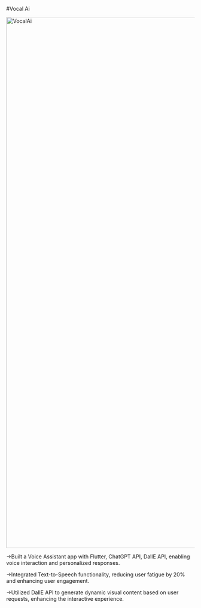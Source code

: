 #Vocal Ai

<img width="1420" alt="VocalAi" src="https://github.com/JaySoni26/Vocal-Ai/assets/106761357/58928508-392f-4fec-882a-128ffa09ff08">


->Built a Voice Assistant app with Flutter, ChatGPT API, DallE API, enabling voice interaction and personalized responses.

->Integrated Text-to-Speech functionality, reducing user fatigue by 20% and enhancing user engagement.

->Utilized DallE API to generate dynamic visual content based on user requests, enhancing the interactive experience.
